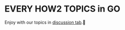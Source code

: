 # EVERY HOW2 TOPICS in GO

Enjoy with our topics in [discussion tab](https://github.com/codeismine/how2go/discussions).🤝
